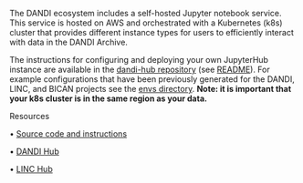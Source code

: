 The DANDI ecosystem includes a self-hosted Jupyter notebook service. This service is hosted on AWS and orchestrated with a Kubernetes (k8s) cluster
that provides different instance types for users to efficiently interact with data in the DANDI Archive.

The instructions for configuring and deploying your own JupyterHub instance are available in the [dandi-hub repository](https://github.com/dandi/dandi-hub) (see [README](https://github.com/dandi/dandi-hub/blob/main/README.md#dandihub)).
For example configurations that have been previously generated for the DANDI, LINC, and BICAN projects see the [envs directory](https://github.com/dandi/dandi-hub/tree/main/envs).
**Note: it is important that your k8s cluster is in the same region as your data.**

Resources

• [Source code and instructions](https://github.com/dandi/dandi-hub)

• [DANDI Hub](https://hub.dandiarchive.org/)

• [LINC Hub](https://hub.lincbrain.org/)